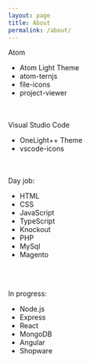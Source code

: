 ```yaml
---
layout: page
title: About
permalink: /about/
---
```


Atom <br />
- Atom Light Theme<br />
- atom-ternjs<br />
- file-icons<br />
- project-viewer<br />

<br /><br />
Visual Studio Code<br />
- OneLight++ Theme<br />
- vscode-icons

<br /><br />
Day job:
- HTML <br />
- CSS<br />
- JavaScript<br />
- TypeScript<br />
- Knockout<br />
- PHP<br />
- MySql<br />
- Magento<br />

<br /><br />

In progress:<br />
- Node.js <br />
- Express<br />
- React<br />
- MongoDB<br />
- Angular<br />
- Shopware<br />
